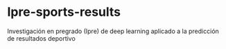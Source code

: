 # Ipre-sports-results
Investigación en pregrado (Ipre) de deep learning aplicado a la predicción de resultados deportivo
